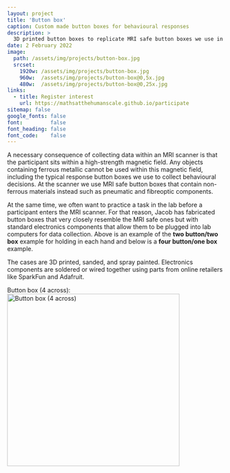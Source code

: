 ```yaml
---
layout: project
title: 'Button box'
caption: Custom made button boxes for behavioural responses
description: >
  3D printed button boxes to replicate MRI safe button boxes we use in the scanner for testing in the lab
date: 2 February 2022
image: 
  path: /assets/img/projects/button-box.jpg
  srcset: 
    1920w: /assets/img/projects/button-box.jpg
    960w:  /assets/img/projects/button-box@0,5x.jpg
    480w:  /assets/img/projects/button-box@0,25x.jpg
links:
  - title: Register interest
    url: https://mathsatthehumanscale.github.io/participate
sitemap: false
google_fonts: false
font:         false
font_heading: false
font_code:    false
---
```


A necessary consequence of collecting data within an MRI scanner is that the participant sits within a high-strength magnetic field. Any objects containing ferrous metallic cannot be used within this magnetic field, including the typical response button boxes we use to collect behavioural decisions. At the scanner we use MRI safe button boxes that contain non-ferrous materials instead such as pneumatic and fibreoptic components.

At the same time, we often want to practice a task in the lab before a participant enters the MRI scanner. For that reason, Jacob has fabricated button boxes that very closely resemble the MRI safe ones but with standard electronics components that allow them to be plugged into lab computers for data collection. Above is an example of the <b>two button/two box</b> example for holding in each hand and below is a <b>four button/one box</b> example.

The cases are 3D printed, sanded, and spray painted. Electronics components are soldered or wired together using parts from online retailers like SparkFun and Adafruit.

Button box (4 across):
<br><img src="/assets/img/button-box4.jpg"
     alt="Button box (4 across)"
     width="400" />